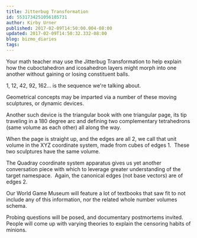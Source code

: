 ```yaml
---
title: Jitterbug Transformation
id: 5531734251056185731
author: Kirby Urner
published: 2017-02-09T14:50:00.004-08:00
updated: 2017-02-09T14:50:32.332-08:00
blog: bizmo_diaries
tags: 
---
```


Your math teacher may use the Jitterbug Transformation to help explain how the cuboctahedron and icosahedron layers might morph into one another without gaining or losing constituent balls.

1, 12, 42, 92, 162... is the sequence we're talking about.

Geometrical concepts may be imparted via a number of these moving sculptures, or dynamic devices.

Another such device is the triangular book with one triangular page, its tip traveling in a 180 degree arc and defining two complementary tetrahedrons (same volume as each other) all along the way.

When the page is straight up, and the edges are all 2, we call that unit volume in the XYZ coordinate system, made from cubes of edges 1.  These two sculptures have the same volume. 

The Quadray coordinate system apparatus gives us yet another conversation piece with which to leverage greater understanding of the target namespace.  Again, the canonical edges (not base vectors) are of edges 2.

Our World Game Museum will feature a lot of textbooks that saw fit to not include any of this information, nor the related whole number volumes schema.

Probing questions will be posed, and documentary postmortems invited.  People will come up with varying theories to explain the censoring habits of minions.

[](https://www.flickr.com/photos/kirbyurner/32809182265/in/dateposted-public/)